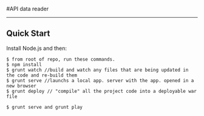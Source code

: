 #API data reader


***

## Quick Start

Install Node.js and then:

```
$ from root of repo, run these commands. 
$ npm install
$ grunt watch //build and watch any files that are being updated in the code and re-build them
$ grunt serve //launchs a local app. server with the app. opened in a new browser
$ grunt deploy // "compile" all the project code into a deployable war file
```

```
$ grunt serve and grunt play
```
